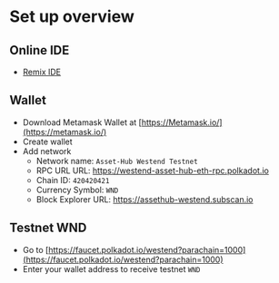 # Set up overview

## Online IDE
- [Remix IDE](https://remix.ethereum.org/#lang=en&optimize=false&runs=200&evmVersion=null)

## Wallet
- Download Metamask Wallet at [https://Metamask.io/](https://metamask.io/)
- Create wallet
- Add network
  - Network name: `Asset-Hub Westend Testnet`
  - RPC URL URL: https://westend-asset-hub-eth-rpc.polkadot.io
  - Chain ID: `420420421`
  - Currency Symbol: `WND`
  - Block Explorer URL: https://assethub-westend.subscan.io
  
## Testnet WND
- Go to [https://faucet.polkadot.io/westend?parachain=1000](https://faucet.polkadot.io/westend?parachain=1000)
- Enter your wallet address to receive testnet `WND`
